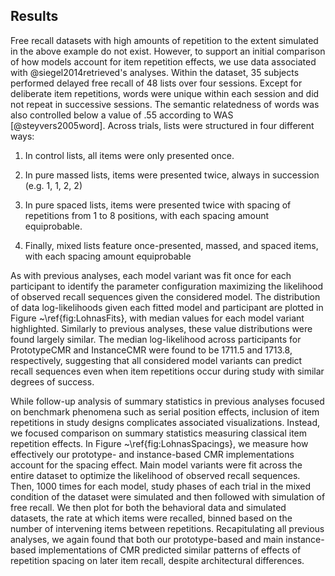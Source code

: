 ## Results
Free recall datasets with high amounts of repetition to the extent simulated in the above example do not exist. However, to support an initial comparison of how models account for item repetition effects, we use data associated with @siegel2014retrieved's analyses. Within the dataset, 35 subjects performed delayed free recall of 48 lists over four sessions. Except for deliberate item repetitions, words were unique within each session and did not repeat in successive sessions. The semantic relatedness of words was also controlled below a value of .55 according to WAS [@steyvers2005word]. Across trials, lists were structured in four different ways:

1.  In control lists, all items were only presented once.

2.  In pure massed lists, items were presented twice, always in succession (e.g. 1, 1, 2, 2)

3.  In pure spaced lists, items were presented twice with spacing of repetitions from 1 to 8 positions, with each spacing amount equiprobable.

4.  Finally, mixed lists feature once-presented, massed, and spaced items, with each spacing amount equiprobable

As with previous analyses, each model variant was fit once for each participant to identify the parameter configuration maximizing the likelihood of observed recall sequences given the considered model. The distribution of data log-likelihoods given each fitted model and participant are plotted in Figure ~\ref{fig:LohnasFits}, with median values for each model variant highlighted. Similarly to previous analyses, these value distributions were found largely similar. The median log-likelihood across participants for PrototypeCMR and InstanceCMR were found to be 1711.5 and 1713.8, respectively, suggesting that all considered model variants can predict recall sequences even when item repetitions occur during study with similar degrees of success.

While follow-up analysis of summary statistics in previous analyses focused on benchmark phenomena such as serial position effects, inclusion of item repetitions in study designs complicates associated visualizations. Instead, we focused comparison on summary statistics measuring classical item repetition effects. In Figure ~\ref{fig:LohnasSpacings}, we measure how effectively our prototype- and instance-based CMR implementations account for the spacing effect. Main model variants were fit across the entire dataset to optimize the likelihood of observed recall sequences. Then, 1000 times for each model, study phases of each trial in the mixed condition of the dataset were simulated and then followed with simulation of free recall. We then plot for both the behavioral data and simulated datasets, the rate at which items were recalled, binned based on the number of intervening items between repetitions. Recapitulating all previous analyses, we again found that both our prototype-based and main instance-based implementations of CMR predicted similar patterns of effects of repetition spacing on later item recall, despite architectural differences.